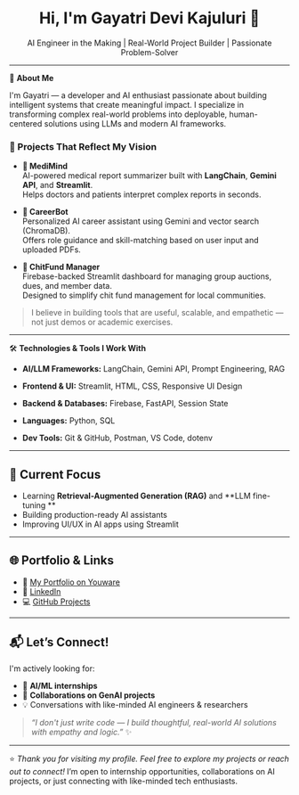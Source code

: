 <h1 align="center">Hi, I'm Gayatri Devi Kajuluri 👋</h1>
<p align="center">AI Engineer in the Making | Real-World Project Builder | Passionate Problem-Solver</p>

---

🎯 **About Me**

I'm Gayatri — a developer and AI enthusiast passionate about building intelligent systems that create meaningful impact. I specialize in transforming complex real-world problems into deployable, human-centered solutions using LLMs and modern AI frameworks.

### 🚀 Projects That Reflect My Vision

- **🧠 MediMind**  
  AI-powered medical report summarizer built with **LangChain**, **Gemini API**, and **Streamlit**.  
  Helps doctors and patients interpret complex reports in seconds.

- **🤖 CareerBot**  
  Personalized AI career assistant using Gemini and vector search (ChromaDB).  
  Offers role guidance and skill-matching based on user input and uploaded PDFs.

- **💸 ChitFund Manager**  
  Firebase-backed Streamlit dashboard for managing group auctions, dues, and member data.  
  Designed to simplify chit fund management for local communities.

> I believe in building tools that are useful, scalable, and empathetic — not just demos or academic exercises.

---

🛠 **Technologies & Tools I Work With**

- **AI/LLM Frameworks:**
  LangChain, Gemini API, Prompt Engineering, RAG
  
- **Frontend & UI:**
  Streamlit, HTML, CSS, Responsive UI Design
  
- **Backend & Databases:**
   Firebase, FastAPI, Session State
   
- **Languages:**
   Python, SQL
  
- **Dev Tools:**
   Git & GitHub, Postman, VS Code, dotenv

---

## 📌 **Current Focus**

- Learning **Retrieval-Augmented Generation (RAG)** and **LLM fine-tuning ** 
- Building production-ready AI assistants  
- Improving UI/UX in AI apps using Streamlit

---

## 🌐 **Portfolio & Links**

- 🔗 [My Portfolio on Youware](https://www.youware.com/project/hu20fe29up)  
- 💼 [LinkedIn](https://www.linkedin.com/in/gayatri-devi-kajuluri/)  
- 💻 [GitHub Projects](https://github.com/Gayatridevi39) 

---

## 📬 **Let’s Connect!**

I'm actively looking for:

- 🎯 **AI/ML internships**
- 🤝 **Collaborations on GenAI projects**
- 💡 Conversations with like-minded AI engineers & researchers

> _“I don't just write code — I build thoughtful, real-world AI solutions with empathy and logic.”_ ✨

---

⭐ _Thank you for visiting my profile. Feel free to explore my projects or reach out to connect!_
I’m open to internship opportunities, collaborations on AI projects, or just connecting with like-minded tech enthusiasts.


